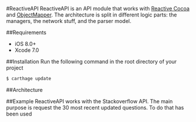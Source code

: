 #ReactiveAPI
ReactiveAPI is an API module that works with [Reactive Cocoa](https://github.com/ReactiveCocoa/ReactiveCocoa) and [ObjectMapper](https://github.com/Hearst-DD/ObjectMapper). The architecture is split in different logic parts: the managers, the network stuff, and the parser model.

##Requirements
- iOS 8.0+
- Xcode 7.0

##Installation
Run the following command in the root directory of your project

```bash
$ carthage update
``` 

##Architecture


##Example
ReactiveAPI works with the Stackoverflow API. The main purpose is request the 30 most recent updated questions. To do that has been used  